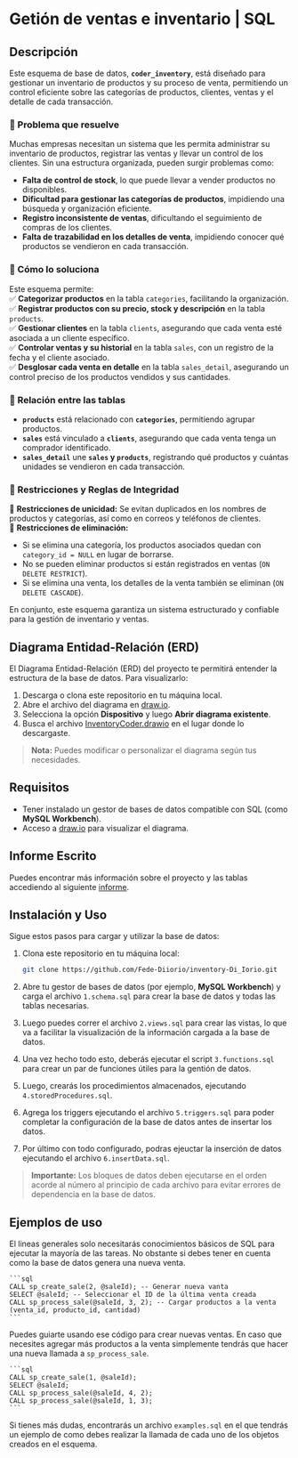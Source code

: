 # Getión de ventas e inventario | SQL

## Descripción

Este esquema de base de datos, **`coder_inventory`**, está diseñado para gestionar un inventario de productos y su proceso de venta, permitiendo un control eficiente sobre las categorías de productos, clientes, ventas y el detalle de cada transacción.

### **🔹 Problema que resuelve**

Muchas empresas necesitan un sistema que les permita administrar su inventario de productos, registrar las ventas y llevar un control de los clientes. Sin una estructura organizada, pueden surgir problemas como:

- **Falta de control de stock**, lo que puede llevar a vender productos no disponibles.
- **Dificultad para gestionar las categorías de productos**, impidiendo una búsqueda y organización eficiente.
- **Registro inconsistente de ventas**, dificultando el seguimiento de compras de los clientes.
- **Falta de trazabilidad en los detalles de venta**, impidiendo conocer qué productos se vendieron en cada transacción.

### **🔹 Cómo lo soluciona**

Este esquema permite:  
✅ **Categorizar productos** en la tabla `categories`, facilitando la organización.  
✅ **Registrar productos con su precio, stock y descripción** en la tabla `products`.  
✅ **Gestionar clientes** en la tabla `clients`, asegurando que cada venta esté asociada a un cliente específico.  
✅ **Controlar ventas y su historial** en la tabla `sales`, con un registro de la fecha y el cliente asociado.  
✅ **Desglosar cada venta en detalle** en la tabla `sales_detail`, asegurando un control preciso de los productos vendidos y sus cantidades.

### **🔹 Relación entre las tablas**

- **`products`** está relacionado con **`categories`**, permitiendo agrupar productos.
- **`sales`** está vinculado a **`clients`**, asegurando que cada venta tenga un comprador identificado.
- **`sales_detail`** une **`sales` y `products`**, registrando qué productos y cuántas unidades se vendieron en cada transacción.

### **🔹 Restricciones y Reglas de Integridad**

🔹 **Restricciones de unicidad:** Se evitan duplicados en los nombres de productos y categorías, así como en correos y teléfonos de clientes.  
🔹 **Restricciones de eliminación:**

- Si se elimina una categoría, los productos asociados quedan con `category_id = NULL` en lugar de borrarse.
- No se pueden eliminar productos si están registrados en ventas (`ON DELETE RESTRICT`).
- Si se elimina una venta, los detalles de la venta también se eliminan (`ON DELETE CASCADE`).

En conjunto, este esquema garantiza un sistema estructurado y confiable para la gestión de inventario y ventas.

## Diagrama Entidad-Relación (ERD)

El Diagrama Entidad-Relación (ERD) del proyecto te permitirá entender la estructura de la base de datos. Para visualizarlo:

1. Descarga o clona este repositorio en tu máquina local.
2. Abre el archivo del diagrama en [draw.io](https://app.diagrams.net/).
3. Selecciona la opción **Dispositivo** y luego **Abrir diagrama existente**.
4. Busca el archivo [InventoryCoder.drawio](https://github.com/Fede-Diiorio/inventory-Di_Iorio/blob/main/InventoryCoder.drawio) en el lugar donde lo descargaste.

> **Nota:** Puedes modificar o personalizar el diagrama según tus necesidades.

## Requisitos

- Tener instalado un gestor de bases de datos compatible con SQL (como **MySQL Workbench**).
- Acceso a [draw.io](https://app.diagrams.net/) para visualizar el diagrama.

## Informe Escrito

Puedes encontrar más información sobre el proyecto y las tablas accediendo al siguiente [informe](https://drive.google.com/drive/folders/1_FXr0p23qJe0TTHnM2dv4ceZHdLg6HxG).

## Instalación y Uso

Sigue estos pasos para cargar y utilizar la base de datos:

1. Clona este repositorio en tu máquina local:

   ```bash
   git clone https://github.com/Fede-Diiorio/inventory-Di_Iorio.git
   ```

2. Abre tu gestor de bases de datos (por ejemplo, **MySQL Workbench**) y carga el archivo `1.schema.sql` para crear la base de datos y todas las tablas necesarias.
3. Luego puedes correr el archivo `2.views.sql` para crear las vistas, lo que va a facilitar la visualización de la información cargada a la base de datos.
4. Una vez hecho todo esto, deberás ejecutar el script `3.functions.sql` para crear un par de funciones útiles para la gentión de datos.
5. Luego, crearás los procedimientos almacenados, ejecutando `4.storedProcedures.sql`.
6. Agrega los triggers ejecutando el archivo `5.triggers.sql` para poder completar la configuración de la base de datos antes de insertar los datos.
7. Por último con todo configurado, podras ejeuctar la inserción de datos ejecutando el archivo `6.insertData.sql`.

> **Importante:** Los bloques de datos deben ejecutarse en el orden acorde al número al principio de cada archivo para evitar errores de dependencia en la base de datos.

## Ejemplos de uso

El lineas generales solo necesitarás conocimientos básicos de SQL para ejecutar la mayoría de las tareas. No obstante si debes tener en cuenta como la base de datos genera una nueva venta.

    ```sql
    CALL sp_create_sale(2, @saleId); -- Generar nueva vanta
    SELECT @saleId; -- Seleccionar el ID de la última venta creada
    CALL sp_process_sale(@saleId, 3, 2); -- Cargar productos a la venta (venta_id, producto_id, cantidad)
    ```

Puedes guiarte usando ese código para crear nuevas ventas. En caso que necesites agregar más productos a la venta simplemente tendrás que hacer una nueva llamada a `sp_process_sale`.

    ```sql
    CALL sp_create_sale(1, @saleId);
    SELECT @saleId;
    CALL sp_process_sale(@saleId, 4, 2);
    CALL sp_process_sale(@saleId, 1, 3);
    ```

Si tienes más dudas, encontrarás un archivo `examples.sql` en el que tendrás un ejemplo de como debes realizar la llamada de cada uno de los objetos creados en el esquema.
